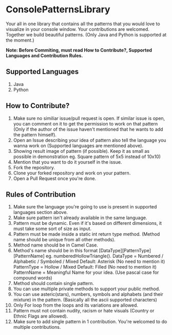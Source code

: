 # ConsolePatternsLibrary
<p>Your all in one library that contains all the patterns that you would love to visualize in your console window. Your contributions are welcomed. Together we build beautiful patterns. (Only Java and Python is supported at the moment.)</p>
<p><b>Note: Before Commiting, must read How to Contribute?, Supported Languages and Contribution Rules.</b></p>
<h2>Supported Languages</h2>
<ol>
  <li>Java</li>
  <li>Python</li>
</ol>

<h2>How to Contribute?</h2>
<ol>
  <li>Make sure no similiar issue/pull request is open. If similar issue is open, you can comment on it to get the permission to work on that pattern (Only if the author of the issue haven't mentioned that he wants to add the pattern himself).</li>
  <li>Open an Issue describing your idea of pattern also tell the language you wanna work on (Supported languages are mentioned above).</li>
  <li>Showing result image of pattern (if possible). Keep it as small as possible in demonstration eg. Square pattern of 5x5 instead of 10x10)</li>
  <li>Mention that you want to do it yourself in the issue.</li>
  <li>Fork the repository.</li>
  <li>Clone your forked repository and work on your pattern.</li>
  <li>Open a Pull Request once you're done.</li>
</ol>

<h2>Rules of Contribution</h2>
<ol>
  <li>Make sure the language you're going to use is present in supported languages section above.</li>
  <li>Make sure pattern isn't already available in the same language.</li>
  <li>Pattern must be dynamic. Even if it's based on different dimensions, it must take some sort of size as input.</li>
  <li>Pattern must be made inside a static int return type method. (Method name should be unique from all other methods).</li>
  <li>Method name should be in Camel Case.</li>
  <li>Method's name should be in this format [DataType][PatternType][PatternName] eg. numberedHollowTriangle().
DataType = Numbered / Alphabetic / Symboled / Mixed Default: Asterisk (No need to  mention it)
PatternType = Hollow / Mixed Default: Filled (No need to mention it)
PatternName = Meaningful Name for your idea. (Use pascal case for compound words)
  </li>
  <li>Method should contain single pattern.</li>
  <li>You can use multiple private methods to support your public method.</li>
  <li>You can use asteric(stars), numbers, symbols and alphabets (and their mixture) in the pattern. (Basically all the ascii supported characters)</li>
  <li>Only For loop from the loops and its variations are allowed.</li>
  <li>Pattern must not contain nudity, racism or hate visuals (Country or Ethnic Flags are allowed).</li>
  <li>Make sure to add single pattern in 1 contribution. You're welcomed to do multiple contributions.</li>
</ol>
